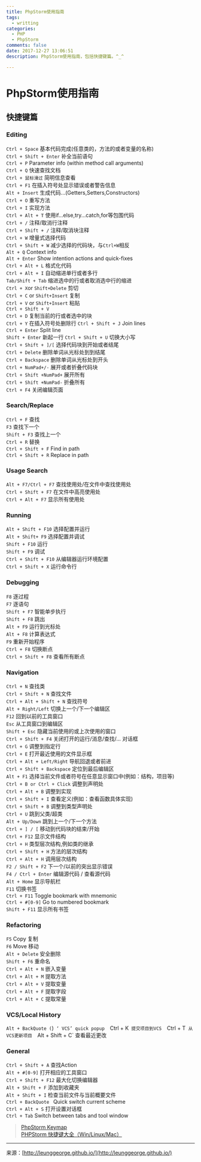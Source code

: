```yaml
---
title: PhpStorm使用指南
tags:
  - writting
categories:
  - PHP
  - PhpStorm
comments: false
date: 2017-12-27 13:06:51
description: PhpStorm使用指南，包括快捷键篇。^_^

---
```

# PhpStorm使用指南

## 快捷键篇
### Editing ###
`Ctrl + Space`    基本代码完成(任意类的，方法的或者变量的名称)  
`Ctrl + Shift + Enter`    补全当前语句  
`Ctrl + P`   Parameter info (within method call arguments)  
`Ctrl + Q`    快速查找文档  
`Ctrl + 鼠标滑过`   简明信息查看  
`Ctrl + F1`    在插入符号处显示错误或者警告信息  
`Alt + Insert`   生成代码...(Getters,Setters,Constructors)  
`Ctrl + O`   重写方法  
`Ctrl + I`  实现方法  
`Ctrl + Alt + T` 使用if...else,try...catch,for等包围代码  
`Ctrl + /`    注释/取消行注释  
`Ctrl + Shift + /`   注释/取消块注释  
`Ctrl + W`    增量式选择代码  
`Ctrl + Shift + W`   减少选择的代码块，与`Ctrl+W`相反  
`Alt + Q`    Context info  
`Alt + Enter`    Show	intention	actions	and	quick-fixes  
`Ctrl + Alt + L`   格式化代码  
`Ctrl + Alt + I`   自动缩进单行或者多行  
`Tab/Shift + Tab`   缩进选中的行或者取消选中行的缩进  
`Ctrl + X`or `Shift+Delete`    剪切  
`Ctrl + C` or `Shift+Insert`   复制  
`Ctrl + V` or `Shift+Insert`   粘贴  
`Ctrl + Shift + V`     
`Ctrl + D`   复制当前的行或者选中的块    
`Ctrl + Y`   在插入符号处删除行
`Ctrl + Shift + J`   Join lines   
`Ctrl + Enter`    Split line   
`Shift + Enter`    新起一行
`Ctrl + Shift + U`   切换大小写  
`Ctrl + Shift + ]/[`    选择代码块到开始或者结尾  
`Ctrl + Delete`    删除单词从光标处到到结尾  
`Ctrl + Backspace`   删除单词从光标处到开头  
`Ctrl + NumPad+/-`   展开或者折叠代码块   
`Ctrl + Shift +NumPad+`    展开所有  
`Ctrl + Shift +NumPad-`    折叠所有  
`Ctrl + F4`    关闭编辑页面  

### Search/Replace ###
`Ctrl + F`   查找  
`F3`    查找下一个  
`Shift + F3` 查找上一个  
`Ctrl + R`    替换  
`Ctrl + Shift + F`    Find in path   
`Ctrl + Shift + R`    Replace in path
  
### Usage Search ###
`Alt + F7/Ctrl + F7`   查找使用处/在文件中查找使用处  
`Ctrl + Shift + F7`   在文件中高亮使用处  
`Ctrl + Alt + F7`    显示所有使用处

### Running ###
`Alt + Shift + F10`    选择配置并运行  
`Alt + Shift+ F9`    选择配置并调试  
`Shift + F10`    运行  
`Shift + F9`    调试  
`Ctrl + Shift + F10`    从编辑器运行环境配置      
`Ctrl + Shift + X`    运行命令行  

### Debugging ###
`F8`   逐过程  
`F7`   逐语句  
`Shift + F7`   智能单步执行  
`Shift + F8`   跳出  
`Alt + F9`  运行到光标处  
`Alt + F8`  计算表达式  
`F9`  重新开始程序  
`Ctrl + F8`  切换断点  
`Ctrl + Shift + F8`   查看所有断点  

### Navigation ###
`Ctrl + N`  查找类  
`Ctrl + Shift + N`	 查找文件  
`Ctrl + Alt + Shift + N`  查找符号  
`Alt + Right/Left`  切换上一个/下一个编辑区  
`F12`  回到以前的工具窗口  
`Esc`  从工具窗口到编辑区  
`Shift + Esc`  隐藏当前使用的或上次使用的窗口  
`Ctrl + Shift + F4`	 关闭打开的运行/消息/查找/...	对话框  
`Ctrl + G`  调整到指定行  
`Ctrl + E`	 打开最近使用的文件显示框  
`Ctrl + Alt + Left/Right`  导航回退或者前进  
`Ctrl + Shift + Backspace`  定位到最后编辑区  
`Alt + F1`	 选择当前文件或者符号在任意显示窗口中(例如：结构，项目等)  
`Ctrl + B or Ctrl + Click`  调整到声明处  
`Ctrl + Alt + B`  调整到实现  
`Ctrl + Shift + I`	 查看定义(例如：查看函数具体实现)  
`Ctrl + Shift + B`  调整到类型声明处  
`Ctrl + U`  跳到父类/超类  
`Alt + Up/Down`  跳到上一个/下一个方法  
`Ctrl + ] / [`  移动到代码块的结束/开始  
`Ctrl + F12`  显示文件结构  
`Ctrl + H`   类型层次结构,例如类的继承  
`Ctrl + Shift + H`  方法的层次结构  
`Ctrl + Alt + H` 调用层次结构  
`F2 / Shift + F2`  下一个/以前的突出显示错误  
`F4 / Ctrl + Enter`  编辑源代码 / 查看源代码  
`Alt + Home`  显示导航栏  
`F11`  切换书签  
`Ctrl + F11`  Toggle bookmark with mnemonic  
`Ctrl + #[0-9]`  Go to numbered bookmark  
`Shift + F11`  显示所有书签  

### Refactoring ###
`F5`  Copy   复制  
`F6`  Move   移动  
`Alt + Delete`  安全删除  
`Shift + F6`  重命名  
`Ctrl + Alt + N`  嵌入变量  
`Ctrl + Alt + M`  提取方法  
`Ctrl + Alt + V`  提取变量  
`Ctrl + Alt + F`  提取字段  
`Ctrl + Alt + C`  提取常量  

### VCS/Local History ###
`Alt + BackQuote (`)`  ‘ VCS’ quick popup  
`Ctrl + K`  提交项目到VCS  
`Ctrl + T`  从VCS更新项目  
`Alt + Shift + C`  查看最近更改  

### General ###
`Ctrl + Shift + A`  查找Action  
`Alt + #[0-9]`  打开相应的工具窗口  
`Ctrl + Shift + F12`  最大化切换编辑器  
`Alt + Shift + F`  添加到收藏夹  
`Alt + Shift + I`	 检查当前文件与当前概要文件  
`Ctrl + BackQuote `  Quick switch current scheme  
`Ctrl + Alt + S`  打开设置对话框  
`Ctrl + Tab`  Switch between tabs and tool window  


> [PhpStorm Keymap](https://gist.github.com/SeonWaterLee/cd5ca7bbb08bce938ced)   
> [PHPStorm 快捷键大全（Win/Linux/Mac）](https://laravel-china.org/topics/5420/your-keyboard-shortcuts-please) 








---
<link rel="stylesheet" href="http://yandex.st/highlightjs/6.1/styles/default.min.css">
<script src="http://yandex.st/highlightjs/6.1/highlight.min.js"></script>
<script>
hljs.tabReplace = ' ';
hljs.initHighlightingOnLoad();
</script>


来源：[http://leunggeorge.github.io/](http://leunggeorge.github.io/)  
